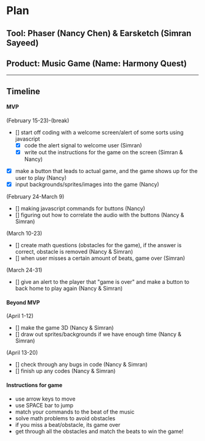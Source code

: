 # Plan

## Tool: Phaser (Nancy Chen) & Earsketch (Simran Sayeed)
## Product: Music Game (Name: Harmony Quest)

---

## Timeline

#### MVP

(February 15-23)-(break)
- [] start off coding with a welcome screen/alert of some sorts using javascript
  - [x] code the alert signal to welcome user (Simran)
  - [x] write out the instructions for the game on the screen (Simran & Nancy)
- [x] make a button that leads to actual game, and the game shows up for the user to play (Nancy)
- [x] input backgrounds/sprites/images into the game (Nancy)

(February 24-March 9)
- [] making javascript commands for buttons (Nancy)
- [] figuring out how to correlate the audio with the buttons (Nancy & Simran)

(March 10-23)
- [] create math questions (obstacles for the game), if the answer is correct, obstacle is removed (Nancy & Simran)
- [] when user misses a certain amount of beats, game over (Simran)

(March 24-31)
- [] give an alert to the player that "game is over" and make a button to back home to play again (Nancy & Simran)

#### Beyond MVP

(April 1-12)
- [] make the game 3D (Nancy & Simran)
- [] draw out sprites/backgrounds if we have enough time (Nancy & Simran)

(April 13-20)
- [] check through any bugs in code (Nancy & Simran)
- [] finish up any codes (Nancy & Simran)

#### Instructions for game
- use arrow keys to move
- use SPACE bar to jump
- match your commands to the beat of the music
- solve math problems to avoid obstacles
- if you miss a beat/obstacle, its game over
- get through all the obstacles and match the beats to win the game!

<!-- EXAMPLE

## Tool: APIs
## Product: Green Glass Door riddle app

## Timeline

### MVP

- [ ] Front-end
  - [x] Webpage to collect input from user (deadline: 4/15)
  - [ ] Webpage to display "yes, but a ___ can't" or "no, but a ___ can" (deadline: 5/1)
- [x] Back-end
  - [x] Use regex to test whether or not the word can go through the GGD (deadline: 3/1)
  - [x] Use the Twinword API to find related words (deadline: 3/15)
    - [ ] Iterate through the words until an opposite example can be found (deadline: 4/1)

#### Beyond MVP

- [ ] Use another API to make sure the opposite example is a noun
- [ ] Automate notification of API limit to make sure I don’t exceed free quota
- [ ] A multiple choice quizzer that will test the user’s knowledge of the solution

-->


<!-- music to use
- https://earsketch.gatech.edu/earsketch2/?sharing=WlIuL5eON1uG6ilE5frDVg
- https://earsketch.gatech.edu/earsketch2/?sharing=sJofaPkVAFacF9qah6U0sw
- https://earsketch.gatech.edu/earsketch2/?sharing=mMnc0kl_hpBlouIoSmUzQA
- https://earsketch.gatech.edu/earsketch2/?sharing=6RUq-vYFHsDSki1kbHMugw
- https://earsketch.gatech.edu/earsketch2/?sharing=MiQYCfFVzS1eXFgGYppkFg
-->


<!-- DO NOT USE THIS YET

| Name | Glows | Grows |
| -------- | ------- | ------- |
|   |   |
|   |   |
|   |   |
|   |   |
|   |   |
|   |   |

-->
